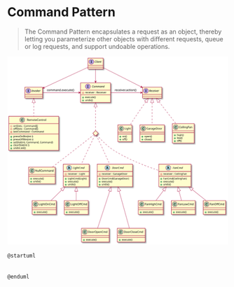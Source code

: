 # Command Pattern

> The Command Pattern encapsulates a request as an object, thereby letting you parameterize other objects with different requests, queue or log requests, and support undoable operations.


![UML](uml.svg)

```plantuml
@startuml


@enduml
```
